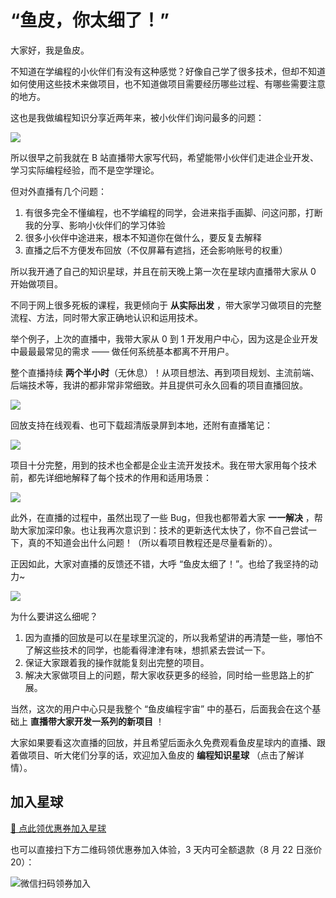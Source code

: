 # “鱼皮，你太细了！”

大家好，我是鱼皮。

不知道在学编程的小伙伴们有没有这种感觉？好像自己学了很多技术，但却不知道如何使用这些技术来做项目，也不知道做项目需要经历哪些过程、有哪些需要注意的地方。

这也是我做编程知识分享近两年来，被小伙伴们询问最多的问题：

![](https://qiniuyun.code-nav.cn/image-20220306162958616.png)

所以很早之前我就在 B 站直播带大家写代码，希望能带小伙伴们走进企业开发、学习实际编程经验，而不是空学理论。

但对外直播有几个问题：

1. 有很多完全不懂编程，也不学编程的同学，会进来指手画脚、问这问那，打断我的分享、影响小伙伴们的学习体验
2. 很多小伙伴中途进来，根本不知道你在做什么，要反复去解释
3. 直播之后不方便发布回放（不仅屏幕有遮挡，还会影响账号的权重）



所以我开通了自己的知识星球，并且在前天晚上第一次在星球内直播带大家从 0 开始做项目。

不同于网上很多死板的课程，我更倾向于 **从实际出发** ，带大家学习做项目的完整流程、方法，同时带大家正确地认识和运用技术。

举个例子，上次的直播中，我带大家从 0 到 1 开发用户中心，因为这是企业开发中最最最常见的需求 —— 做任何系统基本都离不开用户。

整个直播持续 **两个半小时**（无休息）！从项目想法、再到项目规划、主流前端、后端技术等，我讲的都非常非常细致。并且提供可永久回看的项目直播回放。

![](https://qiniuyun.code-nav.cn/image-20220306160806250.png)

回放支持在线观看、也可下载超清版录屏到本地，还附有直播笔记：

![](https://qiniuyun.code-nav.cn/image-20220306171237820.png)

项目十分完整，用到的技术也全都是企业主流开发技术。我在带大家用每个技术前，都先详细地解释了每个技术的作用和适用场景：

![](https://qiniuyun.code-nav.cn/image-20220306164826376.png)

此外，在直播的过程中，虽然出现了一些 Bug，但我也都带着大家 **一一解决** ，帮助大家加深印象。也让我再次意识到：技术的更新迭代太快了，你不自己尝试一下，真的不知道会出什么问题！（所以看项目教程还是尽量看新的）。

正因如此，大家对直播的反馈还不错，大呼 “鱼皮太细了！”。也给了我坚持的动力~

![](https://qiniuyun.code-nav.cn/image-20220306161258997.png)

为什么要讲这么细呢？

1. 因为直播的回放是可以在星球里沉淀的，所以我希望讲的再清楚一些，哪怕不了解这些技术的同学，也能看得津津有味，想抓紧去尝试一下。
2. 保证大家跟着我的操作就能复刻出完整的项目。
3. 解决大家做项目上的问题，帮大家收获更多的经验，同时给一些思路上的扩展。



当然，这次的用户中心只是我整个 “鱼皮编程宇宙” 中的基石，后面我会在这个基础上 **直播带大家开发一系列的新项目** ！

大家如果要看这次直播的回放，并且希望后面永久免费观看鱼皮星球内的直播、跟着做项目、听大佬们分享的话，欢迎加入鱼皮的 **编程知识星球** （点击了解详情）。



## 加入星球

[🧧 点此领优惠券加入星球](/加入星球.md)

也可以直接扫下方二维码领优惠券加入体验，3 天内可全额退款（8 月 22 日涨价 20）：

![微信扫码领券加入](https://xingqiu-tuchuang-1256524210.cos.ap-shanghai.myqcloud.com/1/%E6%98%9F%E7%90%83%E4%BC%98%E6%83%A0%E5%88%B8.png)
